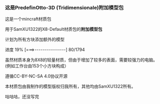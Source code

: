### 这是PredefinOtto-3D (Tridimensionale)附加模型包
这是一个mincraft材质包

用于SamXU1322的X8-Default材质包的**附加模型包**  

计划为所有方块添加额外的模型

进度  19%  [===>----------------] 80/1794

虽然材质本身为8X8的轻量材质，但由于增加了较多的表面，需要较强力的电脑。
(例如工作台由153个小方块构成）

遵循CC-BY-NC-SA 4.0协议开源

本材质包由我制作的模型版权归我所有，其他均由SamXU1322所有。

咕咕咕，还没写完
